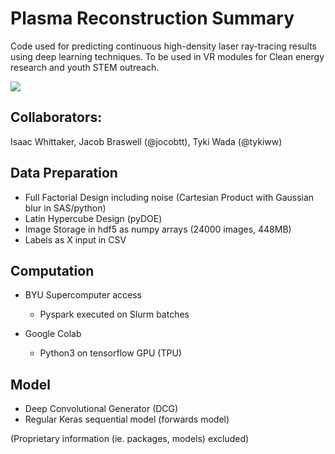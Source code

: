 # Plasma Reconstruction Summary

Code used for predicting continuous high-density laser ray-tracing results using deep learning techniques. To be used in VR modules for Clean energy research and youth STEM outreach. 

![](https://raw.githubusercontent.com/tykiww/NIF-VR/master/images/DCG2-6-65-132.png)

## Collaborators: 

Isaac Whittaker, Jacob Braswell (@jocobtt), Tyki Wada (@tykiww)

## Data Preparation

- Full Factorial Design including noise (Cartesian Product with Gaussian blur in SAS/python)
- Latin Hypercube Design (pyDOE)
- Image Storage in hdf5 as numpy arrays (24000 images, 448MB)
- Labels as X input in CSV

## Computation

- BYU Supercomputer access
   - Pyspark executed on Slurm batches
  
- Google Colab
   - Python3 on tensorflow GPU (TPU)

## Model

- Deep Convolutional Generator (DCG)
- Regular Keras sequential model (forwards model)


(Proprietary information (ie. packages, models) excluded)
